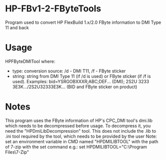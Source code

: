 # HP-FBv1-2-FByteTools
Program used to convert HP FlexBuild 1.x/2.0 FByte information to DMI Type 11 and back
# Usage
HPFByteDMITool <type> <string>
where:
- type: conversion source: /d - DMI T11, /f - FByte sticker
- string: string from DMI Type 11 (if /d is used) or FByte sticker (if /f is used). Examples: bid=YSRGOBXXXR;ABC;DEF... (DMI); 2S2U 3233 3E3K.../2S2U32333E3K... (BID and FByte sticker on product)
# Notes
This program uses the FByte information of HP's CPC_DMI tool's dmi.lib which needs to be decompressed before usage.
To decompress it, you need the "HPDmiLibDecompression" tool. 
This does not include the .lib to .ini tool required by the tool, which needs to be provided by the user 
Note: set an environment variable in CMD named "HPDMILIBTOOL" with the path of 7-zip with the set command
e.g.: set HPDMILIBTOOL="C:\Program Files\7-Zip"

